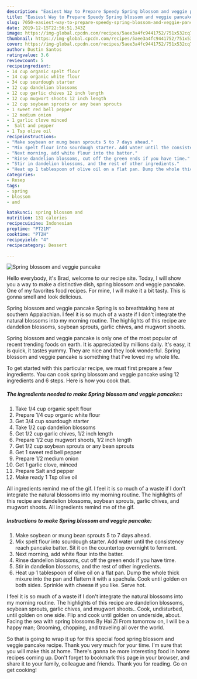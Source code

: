```yaml
---
description: "Easiest Way to Prepare Speedy Spring blossom and veggie pancake"
title: "Easiest Way to Prepare Speedy Spring blossom and veggie pancake"
slug: 7050-easiest-way-to-prepare-speedy-spring-blossom-and-veggie-pancake
date: 2019-12-15T22:56:51.343Z
image: https://img-global.cpcdn.com/recipes/5aee3a4fc9441752/751x532cq70/spring-blossom-and-veggie-pancake-recipe-main-photo.jpg
thumbnail: https://img-global.cpcdn.com/recipes/5aee3a4fc9441752/751x532cq70/spring-blossom-and-veggie-pancake-recipe-main-photo.jpg
cover: https://img-global.cpcdn.com/recipes/5aee3a4fc9441752/751x532cq70/spring-blossom-and-veggie-pancake-recipe-main-photo.jpg
author: Dustin Santos
ratingvalue: 3.6
reviewcount: 5
recipeingredient:
- 14 cup organic spelt flour
- 14 cup organic white flour
- 34 cup sourdough starter
- 12 cup dandelion blossoms
- 12 cup garlic chives 12 inch length
- 12 cup mugwort shoots 12 inch length
- 12 cup soybean sprouts or any bean sprouts
- 1 sweet red bell pepper
- 12 medium onion
- 1 garlic clove minced
-  Salt and pepper
- 1 Tsp olive oil
recipeinstructions:
- "Make soybean or mung bean sprouts 5 to 7 days ahead."
- "Mix spelt flour into sourdough starter. Add water until the consistency reach pancake batter. Sit it on the countertop overnight to ferment."
- "Next morning, add white flour into the batter."
- "Rinse dandelion blossoms, cut off the green ends if you have time."
- "Stir in dandelion blossoms, and the rest of other ingredients."
- "Heat up 1 tablespoon of olive oil on a flat pan. Dump the whole thick mixure into the pan and flattern it with a spachula. Cook until golden on both sides. Sprinkle with cheese if you like. Serve hot."
categories:
- Resep
tags:
- spring
- blossom
- and

katakunci: spring blossom and
nutrition: 131 calories
recipecuisine: Indonesian
preptime: "PT21M"
cooktime: "PT2H"
recipeyield: "4"
recipecategory: Dessert

---
```



![Spring blossom and veggie pancake](https://img-global.cpcdn.com/recipes/5aee3a4fc9441752/751x532cq70/spring-blossom-and-veggie-pancake-recipe-main-photo.jpg)

Hello everybody, it's Brad, welcome to our recipe site. Today, I will show you a way to make a distinctive dish, spring blossom and veggie pancake. One of my favorites food recipes. For mine, I will make it a bit tasty. This is gonna smell and look delicious.

Spring blossom and veggie pancake Spring is so breathtaking here at southern Appalachian. I feel it is so much of a waste if I don&#39;t integrate the natural blossoms into my morning routine. The highlights of this recipe are dandelion blossoms, soybean sprouts, garlic chives, and mugwort shoots.

Spring blossom and veggie pancake is only one of the most popular of recent trending foods on earth. It is appreciated by millions daily. It's easy, it is quick, it tastes yummy. They are nice and they look wonderful. Spring blossom and veggie pancake is something that I've loved my whole life.


To get started with this particular recipe, we must first prepare a few ingredients. You can cook spring blossom and veggie pancake using 12 ingredients and 6 steps. Here is how you cook that.

##### The ingredients needed to make Spring blossom and veggie pancake::

1. Take 1/4 cup organic spelt flour
1. Prepare 1/4 cup organic white flour
1. Get 3/4 cup sourdough starter
1. Take 1/2 cup dandelion blossoms
1. Get 1/2 cup garlic chives, 1/2 inch length
1. Prepare 1/2 cup mugwort shoots, 1/2 inch length
1. Get 1/2 cup soybean sprouts or any bean sprouts
1. Get 1 sweet red bell pepper
1. Prepare 1/2 medium onion
1. Get 1 garlic clove, minced
1. Prepare  Salt and pepper
1. Make ready 1 Tsp olive oil


All ingredients remind me of the gif. I feel it is so much of a waste if I don&#39;t integrate the natural blossoms into my morning routine. The highlights of this recipe are dandelion blossoms, soybean sprouts, garlic chives, and mugwort shoots. All ingredients remind me of the gif. 

##### Instructions to make Spring blossom and veggie pancake:

1. Make soybean or mung bean sprouts 5 to 7 days ahead.
1. Mix spelt flour into sourdough starter. Add water until the consistency reach pancake batter. Sit it on the countertop overnight to ferment.
1. Next morning, add white flour into the batter.
1. Rinse dandelion blossoms, cut off the green ends if you have time.
1. Stir in dandelion blossoms, and the rest of other ingredients.
1. Heat up 1 tablespoon of olive oil on a flat pan. Dump the whole thick mixure into the pan and flattern it with a spachula. Cook until golden on both sides. Sprinkle with cheese if you like. Serve hot.


I feel it is so much of a waste if I don&#39;t integrate the natural blossoms into my morning routine. The highlights of this recipe are dandelion blossoms, soybean sprouts, garlic chives, and mugwort shoots.. Cook, undisturbed, until golden on one side. Flip and cook until golden on underside, about. Facing the sea with spring blossoms By Hai Zi From tomorrow on, I will be a happy man; Grooming, chopping, and traveling all over the world. 

So that is going to wrap it up for this special food spring blossom and veggie pancake recipe. Thank you very much for your time. I'm sure that you will make this at home. There's gonna be more interesting food in home recipes coming up. Don't forget to bookmark this page in your browser, and share it to your family, colleague and friends. Thank you for reading. Go on get cooking!
